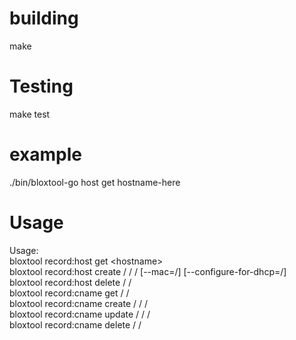 # building
make

# Testing
make test

# example  
./bin/bloxtool-go host get hostname-here

# Usage  
  Usage:  
    bloxtool record:host get \<hostname\> <view>  
    bloxtool record:host create /<hostname/> /<ipv4addrs/> /<view/> [--mac=/<mac/>] [--configure-for-dhcp=/<true/>]  
    bloxtool record:host delete /<hostname/> /<view/>  
    bloxtool record:cname get /<alias/> /<view/>  
    bloxtool record:cname create /<alias/> /<cname/> /<view/>  
    bloxtool record:cname update /<alias/> /<cname/> /<view/>  
    bloxtool record:cname delete /<alias/> /<view/>  
